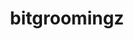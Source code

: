 ---
title: "bitgroomingz"
layout: cache
categories: [package, develop]
meta: {"versions": ["2022-10-14"], "compilers": ["cce@=15.0.1", "gcc@=11.1.0", "gcc@=11.4.0", "oneapi@=2023.2.1"], "oss": ["rhel8", "ubuntu20.04"], "platforms": ["linux"], "targets": ["x86_64_v3", "zen4"], "stacks": ["e4s", "e4s-cray-rhel", "e4s-oneapi", "root"], "num_specs": 8, "num_specs_by_stack": {"root": 8, "e4s-cray-rhel": 3, "e4s": 3, "e4s-oneapi": 2}}
spec_details: [{"hash": "k7ttl37beuhkqzcenjyflgs3b2g7ubhy", "compiler": "cce@=15.0.1", "versions": ["2022-10-14"], "os": "rhel8", "platform": "linux", "target": "zen4", "variants": ["build_system=cmake", "build_type=Release", "generator=make", "~ipo", "+shared"], "stacks": ["root", "e4s-cray-rhel"], "size": "-", "tarball": "https://binaries.spack.io/develop/build_cache/linux-rhel8-zen4/cce-15.0.1/bitgroomingz-2022-10-14/linux-rhel8-zen4-cce-15.0.1-bitgroomingz-2022-10-14-k7ttl37beuhkqzcenjyflgs3b2g7ubhy.spack"}, {"hash": "hxv7elzmput6fnngdbrujt22haxfchjx", "compiler": "cce@=15.0.1", "versions": ["2022-10-14"], "os": "rhel8", "platform": "linux", "target": "zen4", "variants": ["build_system=cmake", "build_type=Release", "generator=make", "~ipo", "+shared"], "stacks": ["root", "e4s-cray-rhel"], "size": "-", "tarball": "https://binaries.spack.io/develop/build_cache/linux-rhel8-zen4/cce-15.0.1/bitgroomingz-2022-10-14/linux-rhel8-zen4-cce-15.0.1-bitgroomingz-2022-10-14-hxv7elzmput6fnngdbrujt22haxfchjx.spack"}, {"hash": "wuwdlercrzldemuss7uyjxhgbfgqdfe3", "compiler": "cce@=15.0.1", "versions": ["2022-10-14"], "os": "rhel8", "platform": "linux", "target": "zen4", "variants": ["build_system=cmake", "build_type=Release", "generator=make", "~ipo", "+shared"], "stacks": ["root", "e4s-cray-rhel"], "size": "-", "tarball": "https://binaries.spack.io/develop/build_cache/linux-rhel8-zen4/cce-15.0.1/bitgroomingz-2022-10-14/linux-rhel8-zen4-cce-15.0.1-bitgroomingz-2022-10-14-wuwdlercrzldemuss7uyjxhgbfgqdfe3.spack"}, {"hash": "amurtxjuyil3dkgwd6ugo6bqnbhxdsy4", "compiler": "gcc@=11.1.0", "versions": ["2022-10-14"], "os": "ubuntu20.04", "platform": "linux", "target": "x86_64_v3", "variants": ["build_system=cmake", "build_type=Release", "generator=make", "~ipo", "+shared"], "stacks": ["e4s", "root"], "size": "-", "tarball": "https://binaries.spack.io/develop/build_cache/linux-ubuntu20.04-x86_64_v3/gcc-11.1.0/bitgroomingz-2022-10-14/linux-ubuntu20.04-x86_64_v3-gcc-11.1.0-bitgroomingz-2022-10-14-amurtxjuyil3dkgwd6ugo6bqnbhxdsy4.spack"}, {"hash": "lglj3qdgh5wndsope276zuolpthoxdmp", "compiler": "gcc@=11.4.0", "versions": ["2022-10-14"], "os": "ubuntu20.04", "platform": "linux", "target": "x86_64_v3", "variants": ["build_system=cmake", "build_type=Release", "generator=make", "~ipo", "+shared"], "stacks": ["e4s", "root"], "size": "-", "tarball": "https://binaries.spack.io/develop/build_cache/linux-ubuntu20.04-x86_64_v3/gcc-11.4.0/bitgroomingz-2022-10-14/linux-ubuntu20.04-x86_64_v3-gcc-11.4.0-bitgroomingz-2022-10-14-lglj3qdgh5wndsope276zuolpthoxdmp.spack"}, {"hash": "w3pim344vzwso7j2jkxtpicgd7bs2nb4", "compiler": "gcc@=11.4.0", "versions": ["2022-10-14"], "os": "ubuntu20.04", "platform": "linux", "target": "x86_64_v3", "variants": ["build_system=cmake", "build_type=Release", "generator=make", "~ipo", "+shared"], "stacks": ["e4s", "root"], "size": "-", "tarball": "https://binaries.spack.io/develop/build_cache/linux-ubuntu20.04-x86_64_v3/gcc-11.4.0/bitgroomingz-2022-10-14/linux-ubuntu20.04-x86_64_v3-gcc-11.4.0-bitgroomingz-2022-10-14-w3pim344vzwso7j2jkxtpicgd7bs2nb4.spack"}, {"hash": "klyiqiqh7savrwbpe3h3pea666pefcqa", "compiler": "oneapi@=2023.2.1", "versions": ["2022-10-14"], "os": "ubuntu20.04", "platform": "linux", "target": "x86_64_v3", "variants": ["build_system=cmake", "build_type=Release", "generator=make", "~ipo", "+shared"], "stacks": ["root", "e4s-oneapi"], "size": "-", "tarball": "https://binaries.spack.io/develop/build_cache/linux-ubuntu20.04-x86_64_v3/oneapi-2023.2.1/bitgroomingz-2022-10-14/linux-ubuntu20.04-x86_64_v3-oneapi-2023.2.1-bitgroomingz-2022-10-14-klyiqiqh7savrwbpe3h3pea666pefcqa.spack"}, {"hash": "efu3g6bvwvryv2wmhdbb4rnr2fsturuu", "compiler": "oneapi@=2023.2.1", "versions": ["2022-10-14"], "os": "ubuntu20.04", "platform": "linux", "target": "x86_64_v3", "variants": ["build_system=cmake", "build_type=Release", "generator=make", "~ipo", "+shared"], "stacks": ["root", "e4s-oneapi"], "size": "-", "tarball": "https://binaries.spack.io/develop/build_cache/linux-ubuntu20.04-x86_64_v3/oneapi-2023.2.1/bitgroomingz-2022-10-14/linux-ubuntu20.04-x86_64_v3-oneapi-2023.2.1-bitgroomingz-2022-10-14-efu3g6bvwvryv2wmhdbb4rnr2fsturuu.spack"}]
---
